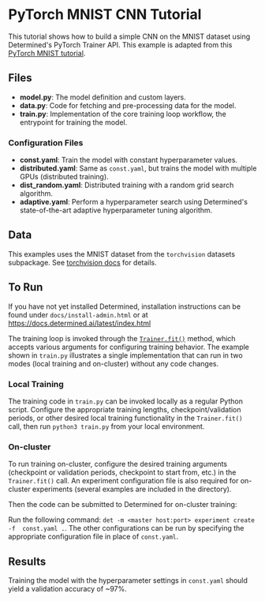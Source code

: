 # PyTorch MNIST CNN Tutorial
This tutorial shows how to build a simple CNN on the MNIST dataset using
Determined's PyTorch Trainer API. This example is adapted from this [PyTorch MNIST
tutorial](https://github.com/pytorch/examples/tree/master/mnist).

## Files
* **model.py**: The model definition and custom layers.
* **data.py**: Code for fetching and pre-processing data for the model.
* **train.py**: Implementation of the core training loop workflow, the entrypoint for training the model.

### Configuration Files
* **const.yaml**: Train the model with constant hyperparameter values.
* **distributed.yaml**: Same as `const.yaml`, but trains the model with multiple GPUs (distributed training).
* **dist_random.yaml**: Distributed training with a random grid search algorithm.
* **adaptive.yaml**: Perform a hyperparameter search using Determined's state-of-the-art adaptive hyperparameter tuning algorithm.

## Data
This examples uses the MNIST dataset from the `torchvision` datasets subpackage. See 
[torchvision docs](https://pytorch.org/vision/main/generated/torchvision.datasets.MNIST.html#torchvision.datasets.MNIST) 
for details.

## To Run
If you have not yet installed Determined, installation instructions can be found
under `docs/install-admin.html` or at https://docs.determined.ai/latest/index.html

The training loop is invoked through the 
[`Trainer.fit()`](https://docs.determined.ai/latest/reference/training/api-pytorch-reference.html#determined.pytorch.Trainer.fit) 
method, which accepts various arguments for configuring training behavior. The example shown in `train.py` 
illustrates a single implementation that can run in two modes (local training and on-cluster) without
any code changes.

### Local Training
The training code in `train.py` can be invoked locally as a regular Python script. Configure the appropriate training 
lengths, checkpoint/validation periods, or other desired local training functionality in the `Trainer.fit()` call, 
then run `python3 train.py` from your local environment.

### On-cluster
To run training on-cluster, configure the desired training arguments (checkpoint or validation periods, 
checkpoint to start from, etc.) in the `Trainer.fit()` call. An experiment configuration file is also required 
for on-cluster experiments (several examples are included in the directory).

Then the code can be submitted to Determined for on-cluster training:


Run the following command: `det -m <master host:port> experiment create -f 
const.yaml .`. The other configurations can be run by specifying the appropriate 
configuration file in place of `const.yaml`.

## Results
Training the model with the hyperparameter settings in `const.yaml` should yield
a validation accuracy of ~97%. 

